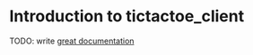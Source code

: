 # Introduction to tictactoe_client

TODO: write [great documentation](http://jacobian.org/writing/great-documentation/what-to-write/)
